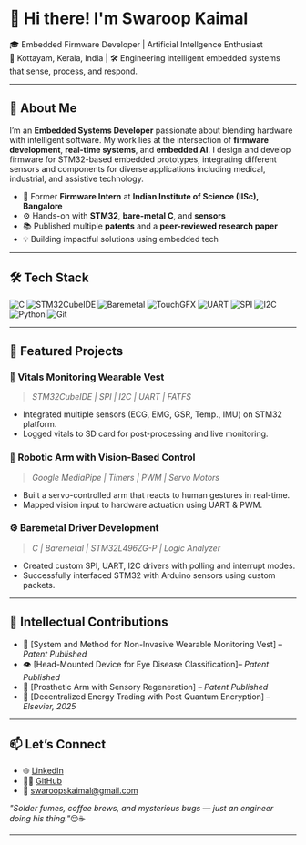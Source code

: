 # 👋 Hi there! I'm Swaroop Kaimal

🎓 Embedded Firmware Developer | Artificial Intellgence Enthusiast  
📍 Kottayam, Kerala, India | 🛠️ Engineering intelligent embedded systems that sense, process, and respond.

---

## 🔧 About Me

I’m an **Embedded Systems Developer** passionate about blending hardware with intelligent software. My work lies at the intersection of **firmware development**, **real-time systems**, and **embedded AI**. I design and develop firmware for STM32-based embedded prototypes, integrating different sensors and components for diverse applications including medical, industrial, and assistive technology.

- 🔬 Former **Firmware Intern** at **Indian Institute of Science (IISc), Bangalore**
- ⚙️ Hands-on with **STM32**, **bare-metal C**, and **sensors**
- 📚 Published multiple **patents** and a **peer-reviewed research paper**
- 💡 Building impactful solutions using embedded tech

---

## 🛠️ Tech Stack

![C](https://img.shields.io/badge/C-00599C?style=flat&logo=c&logoColor=white)
![STM32CubeIDE](https://img.shields.io/badge/STM32CubeIDE-03234B?style=flat&logo=stmicroelectronics&logoColor=white)
![Baremetal](https://img.shields.io/badge/Baremetal-CD5C5C?style=flat&logo=c&logoColor=white)
![TouchGFX](https://img.shields.io/badge/TouchGFX-00599C?style=flat&logoColor=white)
![UART](https://img.shields.io/badge/UART-007ACC?style=flat&logo=serialdotio&logoColor=white)
![SPI](https://img.shields.io/badge/SPI-228B22?style=flat)
![I2C](https://img.shields.io/badge/I2C-FFD700?style=flat&logoColor=black)
![Python](https://img.shields.io/badge/Python-3776AB?style=flat&logo=python&logoColor=white)
![Git](https://img.shields.io/badge/Git-F05032?style=flat&logo=git&logoColor=white)

---

## 🚀 Featured Projects

### 👕 Vitals Monitoring Wearable Vest
> *STM32CubeIDE | SPI | I2C | UART | FATFS*
- Integrated multiple sensors (ECG, EMG, GSR, Temp., IMU) on STM32 platform.
- Logged vitals to SD card for post-processing and live monitoring.

### 🦾 Robotic Arm with Vision-Based Control
> *Google MediaPipe | Timers | PWM | Servo Motors*
- Built a servo-controlled arm that reacts to human gestures in real-time.
- Mapped vision input to hardware actuation using UART & PWM.

### ⚙️ Baremetal Driver Development
> *C | Baremetal | STM32L496ZG-P | Logic Analyzer*
- Created custom SPI, UART, I2C drivers with polling and interrupt modes.
- Successfully interfaced STM32 with Arduino sensors using custom packets.

---

## 📜 Intellectual Contributions

- 🔬 [System and Method for Non-Invasive Wearable Monitoring Vest] – *Patent Published*
- 👁️ [Head-Mounted Device for Eye Disease Classification]– *Patent Published*
- 🦿 [Prosthetic Arm with Sensory Regeneration] – *Patent Published*
- 📖 [Decentralized Energy Trading with Post Quantum Encryption] – *Elsevier, 2025*

---

## 📫 Let’s Connect

- 🌐 [LinkedIn](https://www.linkedin.com/in/swaroopskaimal)
- 🧑‍💻 [GitHub](https://github.com/SwaroopKaimal)
- 📧 swaroopskaimal@gmail.com

*"Solder fumes, coffee brews, and mysterious bugs — just an engineer doing his thing."*😌☕

---

